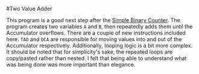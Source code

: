#Two Value Adder

This program is a good next step after the [Simple Binary Counter](https://github.com/jnpastin/pdp8/tree/b1f683d7062ebd181f3fa1ed25ee2ae233d82910/Simple_Binary_Counter).  The program creates two variables `A` and `B`, then 
repeatedly adds them until the Accumulator overflows.  There are a couple of new instructions included here.  `TAD` and `DCA` are responsible for moving values into and out of the Accumulator respectively.  Additionally, 
looping logic is a bit more complex.  It should be noted that for simplicity's sake, the repeated loops are copy/pasted rather than nested.  I felt that being able to understand what was being done was more important than 
elegance.
